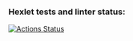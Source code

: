### Hexlet tests and linter status:
[![Actions Status](https://github.com/Shturman13/java-project-78/actions/workflows/hexlet-check.yml/badge.svg)](https://github.com/Shturman13/java-project-78/actions)